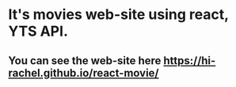 # It's movies web-site using react, YTS API. 
## You can see the web-site here https://hi-rachel.github.io/react-movie/
